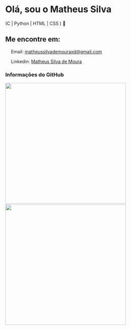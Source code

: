 # Olá, sou o Matheus Silva
(C | Python | HTML | CSS ) 🚀

## Me encontre em:

<img src="https://raw.githubusercontent.com/FortAwesome/Font-Awesome/6.x/svgs/regular/envelope.svg" width="14" fiil=transparent> Email: [matheussilvademouraxd@gmail.com](mailto:matheussilvademouraxd@gmail.com)

<img src="https://raw.githubusercontent.com/FortAwesome/Font-Awesome/6.x/svgs/brands/linkedin.svg" width="14" fiil=transparent> Linkedin: [Matheus Silva de Moura](https://www.linkedin.com/in/matheus-silva-de-moura-855846285/)

### Informações do GitHub

<img src="https://github-readme-stats.vercel.app/api?username=Heus-Sueh&theme=transparent&count_private=false&show_icons=true&locale=pt-BR&title_color=8F979C&text_color=8F979C&icon_color=8F979C&hide_border=true&count_private=true" width="380" /><span>&nbsp;&nbsp;&nbsp;</span><img src="https://github-readme-streak-stats.herokuapp.com?user=Heus-Sueh&theme=transparent&locale=pt_BR&date_format=j%2Fn%5B%2FY%5D&card_width=467&hide_border=true&stroke=8F979C&ring=8F979C&fire=8F979C&currStreakNum=8F979C&sideNums=8F979C&currStreakLabel=8F979C&sideLabels=8F979C&dates=8F979C" width="380" />
<br>

